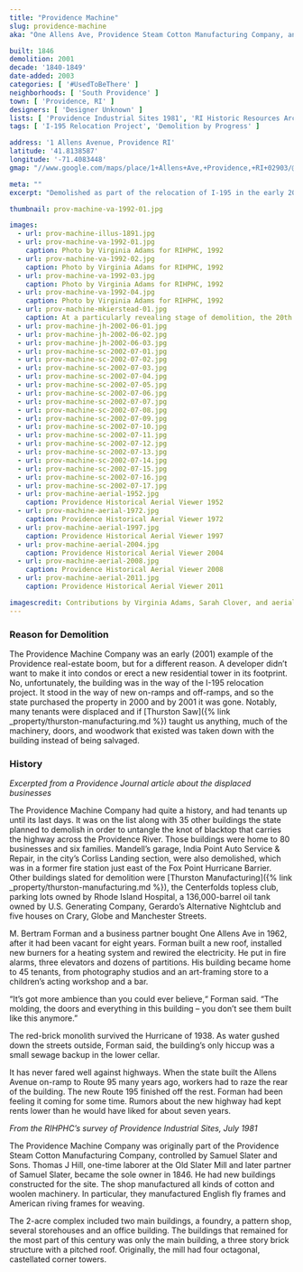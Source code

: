 ```yaml
---
title: "Providence Machine"
slug: providence-machine
aka: "One Allens Ave, Providence Steam Cotton Manufacturing Company, and Franklin Process"

built: 1846
demolition: 2001
decade: '1840-1849'
date-added: 2003
categories: [ '#UsedToBeThere' ]
neighborhoods: [ 'South Providence' ]
town: [ 'Providence, RI' ]
designers: [ 'Designer Unknown' ]
lists: [ 'Providence Industrial Sites 1981', 'RI Historic Resources Archive' ]
tags: [ 'I-195 Relocation Project', 'Demolition by Progress' ]

address: '1 Allens Avenue, Providence RI'
latitude: '41.8138587'
longitude: '-71.4083448'
gmap: "//www.google.com/maps/place/1+Allens+Ave,+Providence,+RI+02903/@41.8138587,-71.4083448,17z/data=!3m1!4b1!4m5!3m4!1s0x89e4456a000cccbb:0xc0d1234163c38c5b!8m2!3d41.8138587!4d-71.4061561"

meta: ""
excerpt: "Demolished as part of the relocation of I-195 in the early 2000s, this large mill complex was home 45 small businesses, art studios, and a bar. "

thumbnail: prov-machine-va-1992-01.jpg

images:
  - url: prov-machine-illus-1891.jpg
  - url: prov-machine-va-1992-01.jpg
    caption: Photo by Virginia Adams for RIHPHC, 1992
  - url: prov-machine-va-1992-02.jpg
    caption: Photo by Virginia Adams for RIHPHC, 1992
  - url: prov-machine-va-1992-03.jpg
    caption: Photo by Virginia Adams for RIHPHC, 1992
  - url: prov-machine-va-1992-04.jpg
    caption: Photo by Virginia Adams for RIHPHC, 1992
  - url: prov-machine-mkierstead-01.jpg
    caption: At a particularly revealing stage of demolition, the 20th century section is gone, revealing the 19th century section, including the rook truss structure of the core 1846 Providence Machine Company section. Boiler settings are visible just left of the stack chimney, and the boilers themselves lie in the foreground. Salvage operations are sorting materials in pieces as they progress. 
  - url: prov-machine-jh-2002-06-01.jpg
  - url: prov-machine-jh-2002-06-02.jpg
  - url: prov-machine-jh-2002-06-03.jpg
  - url: prov-machine-sc-2002-07-01.jpg
  - url: prov-machine-sc-2002-07-02.jpg
  - url: prov-machine-sc-2002-07-03.jpg
  - url: prov-machine-sc-2002-07-04.jpg
  - url: prov-machine-sc-2002-07-05.jpg
  - url: prov-machine-sc-2002-07-06.jpg
  - url: prov-machine-sc-2002-07-07.jpg
  - url: prov-machine-sc-2002-07-08.jpg
  - url: prov-machine-sc-2002-07-09.jpg
  - url: prov-machine-sc-2002-07-10.jpg
  - url: prov-machine-sc-2002-07-11.jpg
  - url: prov-machine-sc-2002-07-12.jpg
  - url: prov-machine-sc-2002-07-13.jpg
  - url: prov-machine-sc-2002-07-14.jpg
  - url: prov-machine-sc-2002-07-15.jpg
  - url: prov-machine-sc-2002-07-16.jpg
  - url: prov-machine-sc-2002-07-17.jpg
  - url: prov-machine-aerial-1952.jpg
    caption: Providence Historical Aerial Viewer 1952
  - url: prov-machine-aerial-1972.jpg
    caption: Providence Historical Aerial Viewer 1972
  - url: prov-machine-aerial-1997.jpg
    caption: Providence Historical Aerial Viewer 1997
  - url: prov-machine-aerial-2004.jpg
    caption: Providence Historical Aerial Viewer 2004
  - url: prov-machine-aerial-2008.jpg
    caption: Providence Historical Aerial Viewer 2008
  - url: prov-machine-aerial-2011.jpg
    caption: Providence Historical Aerial Viewer 2011

imagescredit: Contributions by Virginia Adams, Sarah Clover, and aerials from the Providence Historical Aerial Viewer.
---
```


### Reason for Demolition

The Providence Machine Company was an early (2001) example of the Providence real-estate boom, but for a different reason. A developer didn’t want to make it into condos or erect a new residential tower in its footprint. No, unfortunately, the building was in the way of the I-195 relocation project. It stood in the way of new on-ramps and off-ramps, and so the state purchased the property in 2000 and by 2001 it was gone. Notably, many tenants were displaced and if [Thurston Saw]({% link _property/thurston-manufacturing.md %}) taught us anything, much of the machinery, doors, and woodwork that existed was taken down with the building instead of being salvaged.

### History

_Excerpted from a Providence Journal article about the displaced businesses_

The Providence Machine Company had quite a history, and had tenants up until its last days. It was on the list along with 35 other buildings the state planned to demolish in order to untangle the knot of blacktop that carries the highway across the Providence River. Those buildings were home to 80 businesses and six families. Mandell’s garage, India Point Auto Service & Repair, in the city’s Corliss Landing section, were also demolished, which was in a former fire station just east of the Fox Point Hurricane Barrier. Other buildings slated for demolition were [Thurston Manufacturing]({% link _property/thurston-manufacturing.md %}), the Centerfolds topless club, parking lots owned by Rhode Island Hospital, a 136,000-barrel oil tank owned by U.S. Generating Company, Gerardo’s Alternative Nightclub and five houses on Crary, Globe and Manchester Streets.

M. Bertram Forman and a business partner bought One Allens Ave in 1962, after it had been vacant for eight years. Forman built a new roof, installed new burners for a heating system and rewired the electricity. He put in fire alarms, three elevators and dozens of partitions. His building became home to 45 tenants, from photography studios and an art-framing store to a children’s acting workshop and a bar.

“It’s got more ambience than you could ever believe,“ Forman said. “The molding, the doors and everything in this building – you don’t see them built like this anymore.”

The red-brick monolith survived the Hurricane of 1938. As water gushed down the streets outside, Forman said, the building’s only hiccup was a small sewage backup in the lower cellar.

It has never fared well against highways. When the state built the Allens Avenue on-ramp to Route 95 many years ago, workers had to raze the rear of the building. The new Route 195 finished off the rest. Forman had been feeling it coming for some time. Rumors about the new highway had kept rents lower than he would have liked for about seven years.

_From the RIHPHC’s survey of Providence Industrial Sites, July 1981_

The Providence Machine Company was originally part of the Providence Steam Cotton Manufacturing Company, controlled by Samuel Slater and Sons. Thomas J Hill, one-time laborer at the Old Slater Mill and later partner of Samuel Slater, became the sole owner in 1846. He had new buildings constructed for the site. The shop manufactured all kinds of cotton and woolen machinery. In particular, they manufactured English fly frames and American riving frames for weaving.

The 2-acre complex included two main buildings, a foundry, a pattern shop, several storehouses and an office building. The buildings that remained for the most part of this century was only the main building, a three story brick structure with a pitched roof. Originally, the mill had four octagonal, castellated corner towers.
